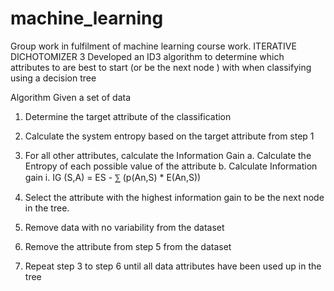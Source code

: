 # machine_learning
Group work in fulfilment of machine learning course work.
ITERATIVE DICHOTOMIZER 3
Developed an ID3 algorithm to determine which attributes to are best to start (or be the next node ) with when classifying using a decision tree

Algorithm
Given a set of data 
1.	Determine the target attribute of the classification
2.	Calculate the system entropy based on the target attribute from step 1
 
3.	For all other attributes, calculate the Information Gain
a.	Calculate the Entropy of each possible value of the attribute
b.	Calculate Information gain 
i.	IG (S,A) = ES - ⅀ (p(An,S) * E(An,S)) 
4.	Select the attribute with the highest information gain to be the next node in the tree.
5.	Remove data with no variability from the dataset
6.	Remove the attribute from step 5 from the dataset
7.	Repeat step 3 to step 6 until all data attributes have been used up in the tree
